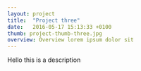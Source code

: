 ```yaml
---
layout: project
title:  "Project three"
date:   2016-05-17 15:13:33 +0100
thumb: project-thumb-three.jpg
overview: Overview lorem ipsum dolor sit
---
```

Hello this is a description